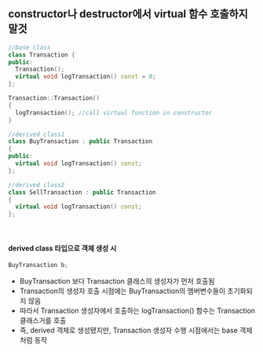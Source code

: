 ## constructor나 destructor에서 virtual 함수 호출하지 말것

```c++
//base class
class Transaction {
public:
  Transaction();
  virtual void logTransaction() const = 0;
};

Transaction::Transaction()
{
  logTransaction(); //call virtual function in constructor
}
```
```c++
//derived class1
class BuyTransaction : public Transaction
{
public:
  virtual void logTransaction() const;
};
```
```c++
//derived class2
class SellTransaction : public Transaction
{
  virtual void logTransaction() const;
};
```
</br>

#### derived class 타입으로 객체 생성 시
```c++
BuyTransaction b;
```
- BuyTransaction 보다 Transaction 클래스의 생성자가 먼저 호출됨
- Transaction의 생성자 호출 시점에는 BuyTransaction의 멤버변수들이 초기화되지 않음
- 따라서 Transaction 생성자에서 호출하는 logTransaction() 함수는 Transaction 클래스거를 호출
- 즉, derived 객체로 생성됐지만, Transaction 생성자 수행 시점에서는 base 객체처럼 동작

